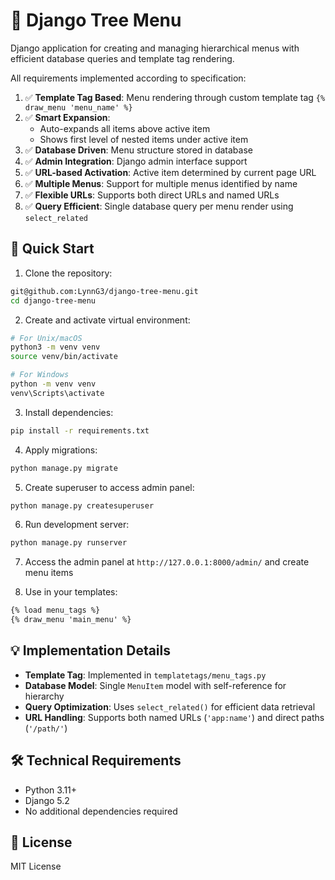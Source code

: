 # 🌳 Django Tree Menu
Django application for creating and managing hierarchical menus
with efficient database queries and template tag rendering.

All requirements implemented according to specification:

1. ✅ **Template Tag Based**: Menu rendering through custom template tag `{% draw_menu 'menu_name' %}`
2. ✅ **Smart Expansion**: 
   - Auto-expands all items above active item
   - Shows first level of nested items under active item
3. ✅ **Database Driven**: Menu structure stored in database
4. ✅ **Admin Integration**: Django admin interface support
5. ✅ **URL-based Activation**: Active item determined by current page URL
6. ✅ **Multiple Menus**: Support for multiple menus identified by name
7. ✅ **Flexible URLs**: Supports both direct URLs and named URLs
8. ✅ **Query Efficient**: Single database query per menu render using `select_related`


## 🚀 Quick Start

1. Clone the repository:
```bash
git@github.com:LynnG3/django-tree-menu.git
cd django-tree-menu
```

2. Create and activate virtual environment:
```bash
# For Unix/macOS
python3 -m venv venv
source venv/bin/activate

# For Windows
python -m venv venv
venv\Scripts\activate
```

3. Install dependencies:
```bash
pip install -r requirements.txt
```

4. Apply migrations:
```bash
python manage.py migrate
```

5. Create superuser to access admin panel:
```bash
python manage.py createsuperuser
```

6. Run development server:
```bash
python manage.py runserver
```

7. Access the admin panel at `http://127.0.0.1:8000/admin/` and create menu items

8. Use in your templates:
```html
{% load menu_tags %}
{% draw_menu 'main_menu' %}
```

## 💡 Implementation Details

- **Template Tag**: Implemented in `templatetags/menu_tags.py`
- **Database Model**: Single `MenuItem` model with self-reference for hierarchy
- **Query Optimization**: Uses `select_related()` for efficient data retrieval
- **URL Handling**: Supports both named URLs (`'app:name'`) and direct paths (`'/path/'`)

## 🛠 Technical Requirements

- Python 3.11+
- Django 5.2
- No additional dependencies required

## 📝 License

MIT License